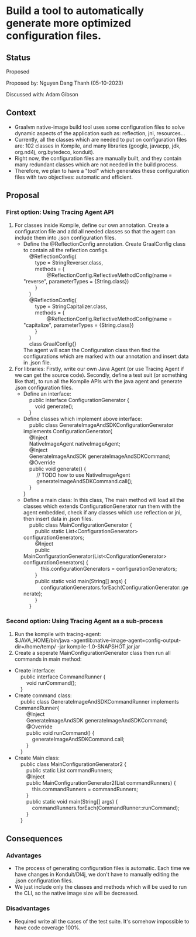 # Build a tool to automatically generate more optimized configuration files.

## Status
Proposed

Proposed by: Nguyen Dang Thanh (05-10-2023)

Discussed with: Adam Gibson

## Context
- Graalvm native-image build tool uses some configuration files to solve dynamic aspects of the application such as: reflection, jni, resources...
- Currently, all the classes which are needed to put on configuration files are: 102 classes in Kompile, and many libraries (google, javacpp, jdk, org.nd4j, org.bytedeco, konduit).
- Right now, the configuration files are manually built, and they contain many redundant classes which are not needed in the build process.
- Therefore, we plan to have a "tool" which generates these configuration files with two objectives: automatic and efficient.

## Proposal
### First option: Using Tracing Agent API
1. For classes inside Kompile, define our own annotation. Create a configuration file and add all needed classes so that the agent can include them into .json configuration files. 
   - Define the @ReflectionConfig annotation. Create GraalConfig class to contain all the reflection configs. \
   &nbsp;&nbsp;&nbsp;&nbsp;@ReflectionConfig( \
   &nbsp;&nbsp;&nbsp;&nbsp;&nbsp;&nbsp;&nbsp;&nbsp;type = StringReverser.class, \
   &nbsp;&nbsp;&nbsp;&nbsp;&nbsp;&nbsp;&nbsp;&nbsp;methods = { \
   &nbsp;&nbsp;&nbsp;&nbsp;&nbsp;&nbsp;&nbsp;&nbsp;&nbsp;&nbsp;&nbsp;&nbsp;&nbsp;&nbsp;&nbsp;&nbsp;@ReflectionConfig.ReflectiveMethodConfig(name = "reverse", parameterTypes = {String.class}) \
   &nbsp;&nbsp;&nbsp;&nbsp;&nbsp;&nbsp;&nbsp;&nbsp;} \
   &nbsp;&nbsp;&nbsp;&nbsp;) \
   &nbsp;&nbsp;&nbsp;&nbsp;@ReflectionConfig( \
   &nbsp;&nbsp;&nbsp;&nbsp;&nbsp;&nbsp;&nbsp;&nbsp;type = StringCapitalizer.class, \
   &nbsp;&nbsp;&nbsp;&nbsp;&nbsp;&nbsp;&nbsp;&nbsp;methods = { \
   &nbsp;&nbsp;&nbsp;&nbsp;&nbsp;&nbsp;&nbsp;&nbsp;&nbsp;&nbsp;&nbsp;&nbsp;&nbsp;&nbsp;&nbsp;&nbsp;@ReflectionConfig.ReflectiveMethodConfig(name = "capitalize", parameterTypes = {String.class}) \
   &nbsp;&nbsp;&nbsp;&nbsp;&nbsp;&nbsp;&nbsp;&nbsp;} \
   &nbsp;&nbsp;&nbsp;&nbsp;) \
   &nbsp;&nbsp;&nbsp;&nbsp;class GraalConfig{}\
   The agent will scan the Configuration class then find the configurations which are marked with our annotation and insert data in .json file.
2. For libraries: Firstly, write our own Java Agent (or use Tracing Agent if we can get the source code). Secondly, define a test suit (or something like that), to run all the Kompile APIs with the java agent and generate .json configuration files. 
   - Define an interface: \
   &nbsp;&nbsp;&nbsp;&nbsp;public interface ConfigurationGenerator { \
   &nbsp;&nbsp;&nbsp;&nbsp;&nbsp;&nbsp;&nbsp;&nbsp;void generate(); \
   &nbsp;&nbsp;&nbsp;&nbsp;} 
   - Define classes which implement above interface: \
   &nbsp;&nbsp;&nbsp;&nbsp;public class GenerateImageAndSDKConfigurationGenerator implements ConfigurationGenerator{ \
   &nbsp;&nbsp;&nbsp;&nbsp;@Inject \
   &nbsp;&nbsp;&nbsp;&nbsp;NativeImageAgent nativeImageAgent; \
   &nbsp;&nbsp;&nbsp;&nbsp;@Inject \
   &nbsp;&nbsp;&nbsp;&nbsp;GenerateImageAndSDK generateImageAndSDKCommand; \
   &nbsp;&nbsp;&nbsp;&nbsp;@Override \
   &nbsp;&nbsp;&nbsp;&nbsp;public void generate() { \
   &nbsp;&nbsp;&nbsp;&nbsp; &nbsp;&nbsp;&nbsp;&nbsp;// TODO how to use NativeImageAgent \
   &nbsp;&nbsp;&nbsp;&nbsp; &nbsp;&nbsp;&nbsp;&nbsp;generateImageAndSDKCommand.call(); \
   &nbsp;&nbsp;&nbsp;&nbsp;} \
   }
   - Define a main class: In this class, The main method will load all the classes which extends ConfigurationGenerator run them with the agent embedded, check if any classes which use reflection or jni, then insert data in .json files. \
   &nbsp;&nbsp;&nbsp;&nbsp;public class MainConfigurationGenerator { \
   &nbsp;&nbsp;&nbsp;&nbsp;&nbsp;&nbsp;&nbsp;&nbsp;public static List\<ConfigurationGenerator\> configurationGenerators;\
     &nbsp;&nbsp;&nbsp;&nbsp;&nbsp;&nbsp;&nbsp;&nbsp;@Inject \
     &nbsp;&nbsp;&nbsp;&nbsp;&nbsp;&nbsp;&nbsp;&nbsp;public MainConfigurationGenerator(List\<ConfigurationGenerator\> configurationGenerators) { \
     &nbsp;&nbsp;&nbsp;&nbsp;&nbsp;&nbsp;&nbsp;&nbsp;&nbsp;&nbsp;&nbsp;&nbsp;this.configurationGenerators = configurationGenerators; \
     &nbsp;&nbsp;&nbsp;&nbsp;&nbsp;&nbsp;&nbsp;&nbsp;} \
     &nbsp;&nbsp;&nbsp;&nbsp;&nbsp;&nbsp;&nbsp;&nbsp;public static void main(String[] args) { \
     &nbsp;&nbsp;&nbsp;&nbsp;&nbsp;&nbsp;&nbsp;&nbsp;&nbsp;&nbsp;&nbsp;&nbsp;configurationGenerators.forEach(ConfigurationGenerator::generate); \
     &nbsp;&nbsp;&nbsp;&nbsp;&nbsp;&nbsp;&nbsp;&nbsp;} \
     &nbsp;&nbsp;&nbsp;&nbsp;}
### Second option: Using Tracing Agent as a sub-process
1. Run the kompile with tracing-agent: \
$JAVA_HOME/bin/java -agentlib:native-image-agent=config-output-dir=/home/temp/ -jar kompile-1.0-SNAPSHOT.jar.jar
2. Create a seperate MainConfigurationGenerator class then run all commands in main method: 
- Create interface:\
  &nbsp;&nbsp;&nbsp;&nbsp;public interface CommandRunner { \
  &nbsp;&nbsp;&nbsp;&nbsp;&nbsp;&nbsp;&nbsp;&nbsp;void runCommand(); \
  &nbsp;&nbsp;&nbsp;&nbsp;} 
- Create command class: \
  &nbsp;&nbsp;&nbsp;&nbsp;public class GenerateImageAndSDKCommandRunner implements CommandRunner{ \
  &nbsp;&nbsp;&nbsp;&nbsp;&nbsp;&nbsp;&nbsp;&nbsp;@Inject \
  &nbsp;&nbsp;&nbsp;&nbsp;&nbsp;&nbsp;&nbsp;&nbsp;GenerateImageAndSDK generateImageAndSDKCommand; \
  &nbsp;&nbsp;&nbsp;&nbsp;&nbsp;&nbsp;&nbsp;&nbsp;@Override \
  &nbsp;&nbsp;&nbsp;&nbsp;&nbsp;&nbsp;&nbsp;&nbsp;public void runCommand() { \
  &nbsp;&nbsp;&nbsp;&nbsp;&nbsp;&nbsp;&nbsp;&nbsp;&nbsp;&nbsp;&nbsp;&nbsp;generateImageAndSDKCommand.call; \
  &nbsp;&nbsp;&nbsp;&nbsp;&nbsp;&nbsp;&nbsp;&nbsp;} \
  &nbsp;&nbsp;&nbsp;&nbsp;} 
- Create Main class:\
  &nbsp;&nbsp;&nbsp;&nbsp;public class MainConfigurationGenerator2 { \
  &nbsp;&nbsp;&nbsp;&nbsp;&nbsp;&nbsp;&nbsp;&nbsp;public static List<CommandRunner> commandRunners; \
  &nbsp;&nbsp;&nbsp;&nbsp;&nbsp;&nbsp;&nbsp;&nbsp;@Inject \
  &nbsp;&nbsp;&nbsp;&nbsp;&nbsp;&nbsp;&nbsp;&nbsp;public MainConfigurationGenerator2(List<CommandRunner> commandRunners) { \
  &nbsp;&nbsp;&nbsp;&nbsp;&nbsp;&nbsp;&nbsp;&nbsp;&nbsp;&nbsp;&nbsp;&nbsp;this.commandRunners = commandRunners; \
  &nbsp;&nbsp;&nbsp;&nbsp;&nbsp;&nbsp;&nbsp;&nbsp;} \
  &nbsp;&nbsp;&nbsp;&nbsp;&nbsp;&nbsp;&nbsp;&nbsp;public static void main(String[] args) { \
  &nbsp;&nbsp;&nbsp;&nbsp;&nbsp;&nbsp;&nbsp;&nbsp;&nbsp;&nbsp;&nbsp;&nbsp;commandRunners.forEach(CommandRunner::runCommand); \
  &nbsp;&nbsp;&nbsp;&nbsp;&nbsp;&nbsp;&nbsp;&nbsp;} \
  &nbsp;&nbsp;&nbsp;&nbsp;} 

## Consequences
### Advantages
- The process of generating configuration files is automatic. Each time we have changes in Konduit/Dl4j, we don't have to manually editing the .json configuration files.
- We just include only the classes and methods which will be used to run the CLI, so the native image size will be decreased.

### Disadvantages
- Required write all the cases of the test suite. It's somehow impossible to have code coverage 100%.